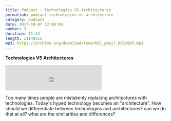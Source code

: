```yaml
---
title: Podcast - Technologies VS Architectures
permalink: podcast-technologies-vs-architecture
category: podcast
date: 2017-10-07 12:00:00
number: 3
duration: 11:43
length: 11149312
mp3: https://archive.org/download/tomerbd1_gmail_003/003.mp3
---
```


**Technologies VS Architectures**

<iframe src="https://archive.org/download/tomerbd1_gmail_003/003.mp3" width="300" height="80" frameborder="0" webkitallowfullscreen="true" mozallowfullscreen="true" allowfullscreen></iframe>

Too many times people are mistakenly replacing architectures with technologies.  Today's hyped technology becomes an "architecture".  How should we differentiate between technologies and architectures? can we do that at all? what are the similarities and differences?
 
 